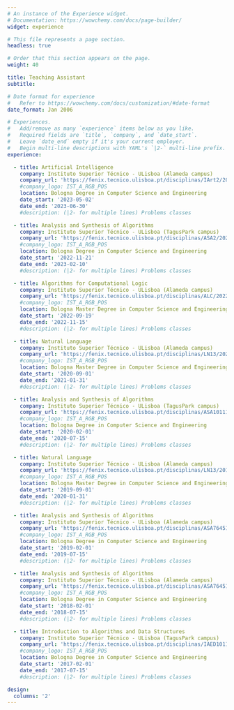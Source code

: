 ```yaml
---
# An instance of the Experience widget.
# Documentation: https://wowchemy.com/docs/page-builder/
widget: experience

# This file represents a page section.
headless: true

# Order that this section appears on the page.
weight: 40

title: Teaching Assistant
subtitle:

# Date format for experience
#   Refer to https://wowchemy.com/docs/customization/#date-format
date_format: Jan 2006

# Experiences.
#   Add/remove as many `experience` items below as you like.
#   Required fields are `title`, `company`, and `date_start`.
#   Leave `date_end` empty if it's your current employer.
#   Begin multi-line descriptions with YAML's `|2-` multi-line prefix.
experience:

  - title: Artificial Intelligence
    company: Instituto Superior Técnico - ULisboa (Alameda campus)
    company_url: 'https://fenix.tecnico.ulisboa.pt/disciplinas/IArt2/2022-2023/2-semestre'
    #company_logo: IST_A_RGB_POS
    location: Bologna Degree in Computer Science and Engineering
    date_start: '2023-05-02'
    date_end: '2023-06-30'
    #description: (|2- for multiple lines) Problems classes

  - title: Analysis and Synthesis of Algorithms
    company: Instituto Superior Técnico - ULisboa (TagusPark campus)
    company_url: 'https://fenix.tecnico.ulisboa.pt/disciplinas/ASA2/2022-2023/1-semestre'
    #company_logo: IST_A_RGB_POS
    location: Bologna Degree in Computer Science and Engineering
    date_start: '2022-11-21'
    date_end: '2023-02-10'
    #description: (|2- for multiple lines) Problems classes

  - title: Algorithms for Computational Logic
    company: Instituto Superior Técnico - ULisboa (Alameda campus)
    company_url: 'https://fenix.tecnico.ulisboa.pt/disciplinas/ALC/2022-2023/1-semestre'
    #company_logo: IST_A_RGB_POS
    location: Bologna Master Degree in Computer Science and Engineering
    date_start: '2022-09-19'
    date_end: '2022-11-15'
    #description: (|2- for multiple lines) Problems classes

  - title: Natural Language
    company: Instituto Superior Técnico - ULisboa (Alameda campus)
    company_url: 'https://fenix.tecnico.ulisboa.pt/disciplinas/LN13/2020-2021/1-semestre'
    #company_logo: IST_A_RGB_POS
    location: Bologna Master Degree in Computer Science and Engineering
    date_start: '2020-09-01'
    date_end: '2021-01-31'
    #description: (|2- for multiple lines) Problems classes

  - title: Analysis and Synthesis of Algorithms
    company: Instituto Superior Técnico - ULisboa (TagusPark campus)
    company_url: 'https://fenix.tecnico.ulisboa.pt/disciplinas/ASA101113264/2019-2020/2-semestre'
    #company_logo: IST_A_RGB_POS
    location: Bologna Degree in Computer Science and Engineering
    date_start: '2020-02-01'
    date_end: '2020-07-15'
    #description: (|2- for multiple lines) Problems classes

  - title: Natural Language
    company: Instituto Superior Técnico - ULisboa (Alameda campus)
    company_url: 'https://fenix.tecnico.ulisboa.pt/disciplinas/LN13/2019-2020/1-semestre'
    #company_logo: IST_A_RGB_POS
    location: Bologna Master Degree in Computer Science and Engineering
    date_start: '2019-09-01'
    date_end: '2020-01-31'
    #description: (|2- for multiple lines) Problems classes

  - title: Analysis and Synthesis of Algorithms
    company: Instituto Superior Técnico - ULisboa (Alameda campus)
    company_url: 'https://fenix.tecnico.ulisboa.pt/disciplinas/ASA7645111326/2018-2019/2-semestre'
    #company_logo: IST_A_RGB_POS
    location: Bologna Degree in Computer Science and Engineering
    date_start: '2019-02-01'
    date_end: '2019-07-15'
    #description: (|2- for multiple lines) Problems classes

  - title: Analysis and Synthesis of Algorithms
    company: Instituto Superior Técnico - ULisboa (Alameda campus)
    company_url: 'https://fenix.tecnico.ulisboa.pt/disciplinas/ASA7645111326/2017-2018/2-semestre'
    #company_logo: IST_A_RGB_POS
    location: Bologna Degree in Computer Science and Engineering
    date_start: '2018-02-01'
    date_end: '2018-07-15'
    #description: (|2- for multiple lines) Problems classes

  - title: Introduction to Algorithms and Data Structures
    company: Instituto Superior Técnico - ULisboa (TagusPark campus)
    company_url: 'https://fenix.tecnico.ulisboa.pt/disciplinas/IAED10111326/2016-2017/2-semestre'
    #company_logo: IST_A_RGB_POS
    location: Bologna Degree in Computer Science and Engineering
    date_start: '2017-02-01'
    date_end: '2017-07-15'
    #description: (|2- for multiple lines) Problems classes

design:
  columns: '2'
---
```

